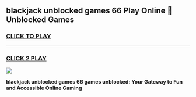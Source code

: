 
## blackjack unblocked games 66 Play Online 👋 Unblocked Games
<h3>
<a href="https://premium.freeplayer.one?title=blackjack_unblocked_games_66&ref=19F">CLICK TO PLAY</a></h3>
<hr>

<h3>
<a href="https://premium.freeplayer.one?title=blackjack_unblocked_games_66&ref=19F">CLICK 2 PLAY</a>
  
</h3>

<a href="https://premium.freeplayer.one?title=blackjack_unblocked_games_66&ref=19F"><img src="https://clearcache.store/games.png"></a>


**blackjack unblocked games 66 games unblocked: Your Gateway to Fun and Accessible Online Gaming**
